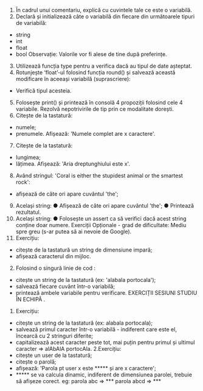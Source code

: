 1. În cadrul unui comentariu, explică cu cuvintele tale ce este o variabilă.
2. Declară și initializează câte o variabilă din fiecare din următoarele tipuri de
variabilă:
- string
- int
- float
- bool
Observație: Valorile vor fi alese de tine după preferințe.
3. Utilizează funcția type pentru a verifica dacă au tipul de date așteptat.
4. Rotunjește ‘float’-ul folosind funcția round() și salvează această modificare în
aceeași variabilă (suprascriere):
- Verifică tipul acesteia.
5. Folosește print() și printează în consolă 4 propoziții folosind cele 4 variabile.
Rezolvă nepotrivirile de tip prin ce modalitate dorești.
6. Citește de la tastatură:
- numele;
- prenumele.
Afișează: 'Numele complet are x caractere'.
7. Citește de la tastatură:
- lungimea;
- lățimea.
Afișează: 'Aria dreptunghiului este x'.
8. Având stringul: 'Coral is either the stupidest animal or the smartest rock':
- afișează de câte ori apare cuvântul 'the';
9. Același string:
● Afișează de câte ori apare cuvântul 'the';
● Printează rezultatul.
10. Același string:
● Folosește un assert ca să verifici dacă acest string conține doar numere.
Exerciții Opționale - grad de dificultate: Mediu spre greu (s-ar putea să ai
nevoie de Google).
1. Exercițiu:
- citește de la tastatură un string de dimensiune impară;
- afișează caracterul din mijloc.
2. Folosind o singură linie de cod :
- citește un string de la tastatură (ex: 'alabala portocala');
- salvează fiecare cuvânt într-o variabilă;
- printează ambele variabile pentru verificare.
EXERCIȚII SESIUNI STUDIU ÎN ECHIPĂ .
1. Exercițiu:
- citește un string de la tastatură (ex: alabala portocala);
- salvează primul caracter într-o variabilă - indiferent care este el, încearcă
cu 2 stringuri diferite;
- capitalizează acest caracter peste tot, mai puțin pentru primul și ultimul
caracter => alAbAlA portocAla.
2.Exercițiu:
- citește un user de la tastatură;
- citește o parolă;
- afișează: 'Parola pt user x este ***** și are x caractere';
- ***** se va calcula dinamic, indiferent de dimensiunea parolei, trebuie să
afișeze corect.
eg: parola abc => ***
parola abcd => ***
